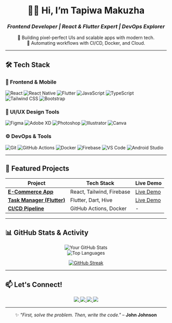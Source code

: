 <div align="center">

# **👨‍💻 Hi, I’m Tapiwa Makuzha**  
### *Frontend Developer | React & Flutter Expert | DevOps Explorer*  

🚀 Building pixel-perfect UIs and scalable apps with modern tech.  
🔧 Automating workflows with CI/CD, Docker, and Cloud.  

</div>

---

## **🛠️ Tech Stack**  

### **📱 Frontend & Mobile**  
<p align="left">  
  <img src="https://img.shields.io/badge/React-61DAFB?style=for-the-badge&logo=react&logoColor=black" alt="React" />  
  <img src="https://img.shields.io/badge/React_Native-20232A?style=for-the-badge&logo=react&logoColor=61DAFB" alt="React Native" />  
  <img src="https://img.shields.io/badge/Flutter-02569B?style=for-the-badge&logo=flutter&logoColor=white" alt="Flutter" />  
  <img src="https://img.shields.io/badge/JavaScript-F7DF1E?style=for-the-badge&logo=javascript&logoColor=black" alt="JavaScript" />  
  <img src="https://img.shields.io/badge/TypeScript-3178C6?style=for-the-badge&logo=typescript&logoColor=white" alt="TypeScript" />  
  <img src="https://img.shields.io/badge/Tailwind_CSS-38B2AC?style=for-the-badge&logo=tailwind-css&logoColor=white" alt="Tailwind CSS" />  
  <img src="https://img.shields.io/badge/Bootstrap-7952B3?style=for-the-badge&logo=bootstrap&logoColor=white" alt="Bootstrap" />  
</p>  

### **🎨 UI/UX Design Tools**
<p align="left">
  <img src="https://img.shields.io/badge/Figma-F24E1E?style=for-the-badge&logo=figma&logoColor=white" alt="Figma" />
  <img src="https://img.shields.io/badge/Adobe%20XD-FF61F6?style=for-the-badge&logo=adobe-xd&logoColor=white" alt="Adobe XD" />
  <img src="https://img.shields.io/badge/Photoshop-31A8FF?style=for-the-badge&logo=adobe-photoshop&logoColor=white" alt="Photoshop" />
  <img src="https://img.shields.io/badge/Illustrator-FF9A00?style=for-the-badge&logo=adobe-illustrator&logoColor=white" alt="Illustrator" />
  <img src="https://img.shields.io/badge/Canva-00C4CC?style=for-the-badge&logo=canva&logoColor=white" alt="Canva" />
</p>

### **⚙️ DevOps & Tools**  
<p align="left">  
  <img src="https://img.shields.io/badge/Git-F05032?style=for-the-badge&logo=git&logoColor=white" alt="Git" />  
  <img src="https://img.shields.io/badge/GitHub_Actions-2088FF?style=for-the-badge&logo=github-actions&logoColor=white" alt="GitHub Actions" />  
  <img src="https://img.shields.io/badge/Docker-2496ED?style=for-the-badge&logo=docker&logoColor=white" alt="Docker" />  
  <img src="https://img.shields.io/badge/Firebase-FFCA28?style=for-the-badge&logo=firebase&logoColor=black" alt="Firebase" />  
  <img src="https://img.shields.io/badge/VS_Code-007ACC?style=for-the-badge&logo=visual-studio-code&logoColor=white" alt="VS Code" />  
  <img src="https://img.shields.io/badge/Android_Studio-3DDC84?style=for-the-badge&logo=android-studio&logoColor=white" alt="Android Studio" />  
</p>  

---

## **🚀 Featured Projects**  

| Project | Tech Stack | Live Demo |  
|---------|------------|-----------|  
| **[E-Commerce App](https://github.com/yourlink)** | React, Tailwind, Firebase | [Live Demo](https://frankappleinc.co.zw) |  
| **[Task Manager (Flutter)](https://github.com/yourlink)** | Flutter, Dart, Hive | [Live Demo](https://yourdemo.link) |  
| **[CI/CD Pipeline](https://github.com/yourlink)** | GitHub Actions, Docker | - |  

---

## **📊 GitHub Stats & Activity**  

<div align="center">  

![Your GitHub Stats](https://github-readme-stats.vercel.app/api?username=Tapiwa128&show_icons=true&theme=radical&hide_border=true)  
![Top Languages](https://github-readme-stats.vercel.app/api/top-langs/?username=Tapiwa128&layout=compact&theme=radical&hide_border=true)  

[![GitHub Streak](https://streak-stats.demolab.com?user=Tapiwa128&theme=radical&hide_border=true)](https://git.io/streak-stats)  

</div>  

---

## **📫 Let's Connect!**  

<p align="center">  
  <a href="https://linkedin.com/in/tapiwa-makuzha-3a9b5b1b5/">  
    <img src="https://img.shields.io/badge/LinkedIn-0A66C2?style=for-the-badge&logo=linkedin&logoColor=white" />  
  </a>  
  <a href="https://twitter.com/TapiwaMakuzha">  
    <img src="https://img.shields.io/badge/Twitter-1DA1F2?style=for-the-badge&logo=twitter&logoColor=white" />  
  </a>  
  <a href="mailto:tapiwa.makuzha@gmail.com">  
    <img src="https://img.shields.io/badge/Gmail-EA4335?style=for-the-badge&logo=gmail&logoColor=white" />  
  </a>  
  <a href="https://tapiwamakuzha.vercel.app">  
    <img src="https://img.shields.io/badge/Portfolio-FF7139?style=for-the-badge&logo=vercel&logoColor=white" />  
  </a>  
</p>  

---

<div align="center">  

✨ *"First, solve the problem. Then, write the code."* – **John Johnson**  

</div>  

